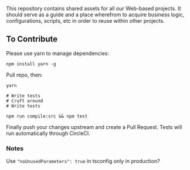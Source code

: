 This repository contains shared assets for all our Web-based projects. It should serve as a guide and a place wherefrom to acquire business logic, configurations, scripts, etc in order to reuse within other projects.

## To Contribute

Please use yarn to manage dependencies:

    npm install yarn -g

Pull repo, then:

    yarn
    
    # Write tests
    # Cruft around
    # Write tests
    
    npm run compile:src && npm test
    
Finally push your changes upstream and create a Pull Request. Tests will run automatically through CircleCI.

### Notes

Use `"noUnusedParameters": true` in tsconfig only in production?